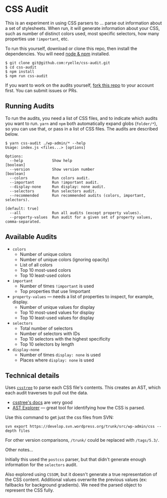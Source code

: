 # CSS Audit

This is an experiment in using CSS parsers to … parse out information about a set of stylesheets. When run, it will generate information about your CSS, such as number of distinct colors used, most specific selectors, how many properties use `!important`, etc.

To run this yourself, download or clone this repo, then install the dependencies. You will need [node & npm](https://nodejs.org/en/) installed.

```
$ git clone git@github.com:ryelle/css-audit.git
$ cd css-audit
$ npm install
$ npm run css-audit
```

If you want to work on the audits yourself, [fork this repo](https://help.github.com/en/github/getting-started-with-github/fork-a-repo) to your account first. You can submit issues or PRs.

## Running Audits

To run the audits, you need a list of CSS files, and to indicate which audits you want to run. `yarn` and `npm` both automatically expand globs (`folder/*`), so you can use that, or pass in a list of CSS files. The audits are described below.

```
$ yarn css-audit ./wp-admin/* --help
Usage: index.js <files...> [options]

Options:
  --help             Show help                                         [boolean]
  --version          Show version number                               [boolean]
  --colors           Run colors audit.
  --important        Run !important audit.
  --display-none     Run display: none audit.
  --selectors        Run selectors audit.
  --recommended      Run recommended audits (colors, important, selectors).
                                                                 [default: true]
  --all              Run all audits (except property values).
  --property-values  Run audit for a given set of property values, comma-separated.
```

## Available Audits

- `colors`
  - Number of unique colors
  - Number of unique colors (ignoring opacity)
  - List of all colors
  - Top 10 most-used colors
  - Top 10 least-used colors
- `important`
  - Number of times `!important` is used
  - Top properties that use !important
- `property-values` — needs a list of properties to inspect, for example, display.
  - Number of unique values for display
  - Top 10 most-used values for display
  - Top 10 least-used values for display
- `selectors`
  - Total number of selectors
  - Number of selectors with IDs
  - Top 10 selectors with the highest specificity
  - Top 10 selectors by length
- `display-none`
  - Number of times `display: none` is used
  - Places where `display: none` is used

## Technical details

Uses [`csstree`](https://github.com/csstree/csstree) to parse each CSS file's contents. This creates an AST, which each audit traverses to pull out the data. 

- [csstree's docs](https://github.com/csstree/csstree/tree/master/docs) are very good
- [AST Explorer](https://astexplorer.net/) — great tool for identifying how the CSS is parsed.

Use this command to get just the css files from SVN:

	svn export https://develop.svn.wordpress.org/trunk/src/wp-admin/css --depth files

For other version comparisons, `/trunk/` could be replaced with `/tags/5.3/`.

Other notes…

Initially this used the `postcss` parser, but that didn't generate enough information for the `selectors` audit.

Also explored using `CSSOM`, but it doesn't generate a true representation of the CSS content. Additional values overwrite the previous values (ex: fallbacks for background gradients). We need the parsed object to represent the CSS fully.
